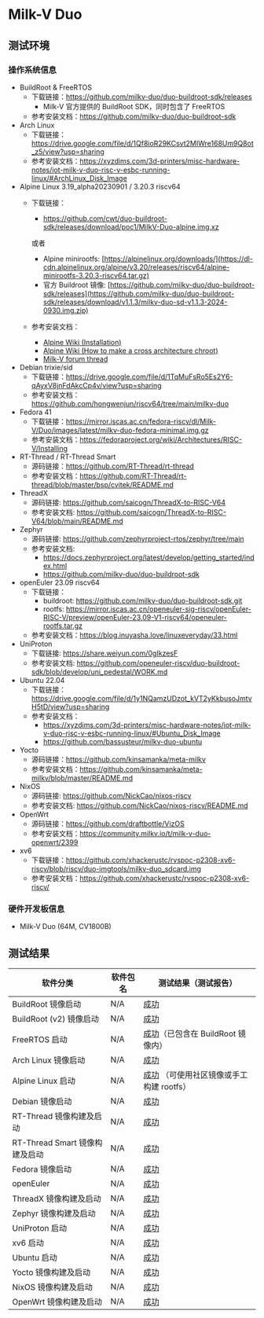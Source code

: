 # Milk-V Duo

## 测试环境

### 操作系统信息

- BuildRoot & FreeRTOS
  - 下载链接：https://github.com/milkv-duo/duo-buildroot-sdk/releases
    - Milk-V 官方提供的 BuildRoot SDK，同时包含了 FreeRTOS
  - 参考安装文档：https://github.com/milkv-duo/duo-buildroot-sdk
- Arch Linux
  - 下载链接：https://drive.google.com/file/d/1Qf8ioR29KCsvt2MIWre168Um9Q8ot_z5/view?usp=sharing
  - 参考安装文档：https://xyzdims.com/3d-printers/misc-hardware-notes/iot-milk-v-duo-risc-v-esbc-running-linux/#ArchLinux_Disk_Image
- Alpine Linux 3.19_alpha20230901 / 3.20.3 riscv64
  - 下载链接：
    - https://github.com/cwt/duo-buildroot-sdk/releases/download/poc1/MilkV-Duo-alpine.img.xz

    或者
    - Alpine minirootfs: [https://alpinelinux.org/downloads/](https://dl-cdn.alpinelinux.org/alpine/v3.20/releases/riscv64/alpine-minirootfs-3.20.3-riscv64.tar.gz)
    - 官方 Buildroot 镜像: [https://github.com/milkv-duo/duo-buildroot-sdk/releases](https://github.com/milkv-duo/duo-buildroot-sdk/releases/download/v1.1.3/milkv-duo-sd-v1.1.3-2024-0930.img.zip)
  - 参考安装文档：
    - [Alpine Wiki (Installation)](https://wiki.alpinelinux.org/wiki/Installation)
    - [Alpine Wiki (How to make a cross architecture chroot)](https://wiki.alpinelinux.org/wiki/How_to_make_a_cross_architecture_chroot)
    - [Milk-V forum thread](https://community.milkv.io/t/alpine-linux-on-the-duo/700/18)
- Debian trixie/sid
  - 下载链接：https://drive.google.com/file/d/1TqMuFsRo5Es2Y6-qAyxV8jnFdAkcCp4v/view?usp=sharing
  - 参考安装文档：https://github.com/hongwenjun/riscv64/tree/main/milkv-duo
- Fedora 41
  - 下载链接：https://mirror.iscas.ac.cn/fedora-riscv/dl/Milk-V/Duo/images/latest/milkv-duo-fedora-minimal.img.gz
  - 参考安装文档：https://fedoraproject.org/wiki/Architectures/RISC-V/Installing
- RT-Thread / RT-Thread Smart
  - 源码链接：https://github.com/RT-Thread/rt-thread
  - 参考安装文档：https://github.com/RT-Thread/rt-thread/blob/master/bsp/cvitek/README.md
- ThreadX
  - 源码链接: https://github.com/saicogn/ThreadX-to-RISC-V64
  - 参考安装文档: https://github.com/saicogn/ThreadX-to-RISC-V64/blob/main/README.md
- Zephyr
  - 源码链接: https://github.com/zephyrproject-rtos/zephyr/tree/main
  - 参考安装文档:
      - https://docs.zephyrproject.org/latest/develop/getting_started/index.html
      - https://github.com/milkv-duo/duo-buildroot-sdk
- openEuler 23.09 riscv64
  - 下载链接：
    - buildroot: https://github.com/milkv-duo/duo-buildroot-sdk.git
    - rootfs: https://mirror.iscas.ac.cn/openeuler-sig-riscv/openEuler-RISC-V/preview/openEuler-23.09-V1-riscv64/openeuler-rootfs.tar.gz
  - 参考安装文档：https://blog.inuyasha.love/linuxeveryday/33.html
- UniProton
  - 下载链接: https://share.weiyun.com/0gIkzesF
  - 参考安装文档: https://github.com/openeuler-riscv/duo-buildroot-sdk/blob/develop/uni_pedestal/WORK.md
- Ubuntu 22.04
  - 下载链接：https://drive.google.com/file/d/1y1NQamzUDzot_kVT2yKkbusoJmtvH5tD/view?usp=sharing
  - 参考安装文档：
    - https://xyzdims.com/3d-printers/misc-hardware-notes/iot-milk-v-duo-risc-v-esbc-running-linux/#Ubuntu_Disk_Image
    - https://github.com/bassusteur/milkv-duo-ubuntu
- Yocto
  - 源码链接：https://github.com/kinsamanka/meta-milkv
  - 参考安装文档：https://github.com/kinsamanka/meta-milkv/blob/master/README.md
- NixOS
  - 源码链接: https://github.com/NickCao/nixos-riscv
  - 参考安装文档: https://github.com/NickCao/nixos-riscv/README.md
- OpenWrt
  - 源码链接：https://github.com/draftbottle/VizOS
  - 参考安装文档：https://community.milkv.io/t/milk-v-duo-openwrt/2399
- xv6
  - 下载链接：https://github.com/xhackerustc/rvspoc-p2308-xv6-riscv/blob/riscv/duo-imgtools/milkv-duo_sdcard.img
  - 参考安装文档：https://github.com/xhackerustc/rvspoc-p2308-xv6-riscv/

### 硬件开发板信息

- Milk-V Duo (64M, CV1800B)

## 测试结果

| 软件分类                       | 软件包名 | 测试结果（测试报告）                               |
| ------------------------------ | -------- | -------------------------------------------------- |
| BuildRoot 镜像启动             | N/A      | [成功][Duo]                                        |
| BuildRoot (v2) 镜像启动        | N/A      | [成功][Duo2]                                       |
| FreeRTOS 启动                  | N/A      | [成功][FreeRTOS]（已包含在 BuildRoot 镜像内）      |
| Arch Linux 镜像启动            | N/A      | [成功][Arch]                                       |
| Alpine Linux 启动              | N/A      | [成功][Alpine] （可使用社区镜像或手工构建 rootfs） |
| Debian 镜像启动                | N/A      | [成功][Debian]                                     |
| RT-Thread 镜像构建及启动       | N/A      | [成功][RT-Thread]                                  |
| RT-Thread Smart 镜像构建及启动 | N/A      | [成功][RT-Smart]                                   |
| Fedora 镜像启动                | N/A      | [成功][Fedora]                                     |
| openEuler                      | N/A      | [成功][oE]                                         |
| ThreadX 镜像构建及启动         | N/A      | [成功][ThreadX]                                    |
| Zephyr  镜像构建及启动         | N/A      | [成功][Zephyr]                                     |
| UniProton 启动                 | N/A      | [成功][UniProton]                                  |
| xv6 启动                       | N/A      | [成功][xv6]                                        |
| Ubuntu 启动                    | N/A      | [成功][Ubuntu]                                     |
| Yocto  镜像构建及启动          | N/A      | [成功][Yocto]                                      |
| NixOS  镜像构建及启动          | N/A      | [成功][NixOS]                                      |
| OpenWrt  镜像构建及启动        | N/A      | [成功][OpenWrt]                                    |

[Duo]: ./BuildRoot/README_zh.md
[Duo2]: ./BuildRoot/README_v2_zh.md
[Arch]: ./ArchLinux/README_zh.md
[Alpine]: ./Alpine/README_zh.md
[Debian]: ./Debian/README_zh.md
[Fedora]: ./Fedora/README_zh.md
[RT-Thread]: ./RT-Thread/README_zh.md
[RT-Smart]: ./RT-Smart/README_RTSmart_zh.md
[FreeRTOS]: ./FreeRTOS/README_zh.md
[oE]: ./openEuler/README_zh.md
[ThreadX]: ./ThreadX/README_zh.md
[Zephyr]: ./Zephyr/README_zh.md
[UniProton]: ./UniProton/README_zh.md
[Ubuntu]: ./Ubuntu/README_zh.md
[Yocto]: ./Yocto/README_zh.md
[NixOS]: ./NixOS/README_zh.md
[OpenWrt]: ./OpenWrt/README_zh.md
[xv6]: ./xv6/README_zh.md